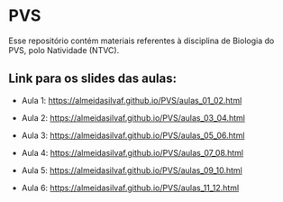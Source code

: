 # PVS

Esse repositório contém materiais referentes à disciplina de Biologia do PVS, polo Natividade (NTVC).


## Link para os slides das aulas:

- Aula 1:
https://almeidasilvaf.github.io/PVS/aulas_01_02.html

- Aula 2:
https://almeidasilvaf.github.io/PVS/aulas_03_04.html

- Aula 3:
https://almeidasilvaf.github.io/PVS/aulas_05_06.html

- Aula 4:
https://almeidasilvaf.github.io/PVS/aulas_07_08.html

- Aula 5:
https://almeidasilvaf.github.io/PVS/aulas_09_10.html

- Aula 6:
https://almeidasilvaf.github.io/PVS/aulas_11_12.html
